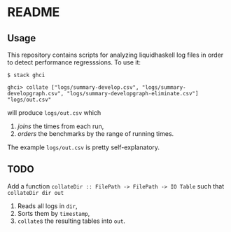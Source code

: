 # README

## Usage 

This repository contains scripts for analyzing liquidhaskell log files in order
to detect performance regresssions. To use it:

```
$ stack ghci

ghci> collate ["logs/summary-develop.csv", "logs/summary-developgraph.csv", "logs/summary-developgraph-eliminate.csv"] "logs/out.csv"
```

will produce `logs/out.csv` which 

1. *joins* the times from each run,
2. *orders* the benchmarks by the range of running times.

The example `logs/out.csv` is pretty self-explanatory.

## TODO

Add a function `collateDir :: FilePath -> FilePath -> IO Table` such that `collateDir dir out`

1. Reads all logs in `dir`,
2. Sorts them by `timestamp`,
3. `collate`s the resulting tables into `out`.


